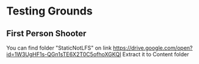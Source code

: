 # Testing Grounds
## First Person Shooter

You can find folder "StaticNotLFS" on link https://drive.google.com/open?id=1W3UgHF1s-QGn1sTE6X2T0C5ofhoXGKQI
Extract it to Content folder
